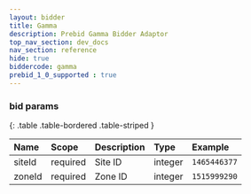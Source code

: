 ```yaml
---
layout: bidder
title: Gamma
description: Prebid Gamma Bidder Adaptor
top_nav_section: dev_docs
nav_section: reference
hide: true
biddercode: gamma
prebid_1_0_supported : true
---
```


### bid params

{: .table .table-bordered .table-striped }

| Name       | Scope    | Description           | Type    | Example                 |
| :--------- | :------- | :-------------------- | :------ | :---------------------- |
| siteId     | required | Site ID               | integer |`1465446377`             |
| zoneId     | required | Zone ID               | integer |`1515999290`             |
